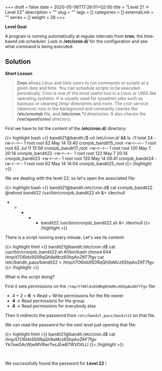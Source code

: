 +++
draft = false
date = 2020-05-06T17:26:01+02:00
title = "Level 21 -> Level 22"
description = ""
slug = ""
tags = []
categories = []
externalLink = ""
series = []
weight = 28
+++

**Level Goal**

A program is running automatically at regular intervals from **cron**, the time-based job scheduler. Look in **/etc/cron.d/** for the configuration and see what command is being executed.

## Solution ##

**Short Lesson**

> **Cron** allows Linux and Unix users to run commands or scripts at a given date and time. You can schedule scripts to be executed periodically. Cron is one of the most useful tool in a Linux or UNIX like operating systems. It is usually used for sysadmin jobs such as backups or cleaning /tmp/ directories and more. The cron service (daemon) runs in the background and constantly checks the **/etc/crontab** file, and **/etc/cron.*/** directories. It also checks the **/var/spool/cron/** directory.

First we have to list the content of the **/etc/cron.d/** directory:

{{< highlight bash >}}
bandit21@bandit:/$ cd /etc/cron.d/ && ls -l1
total 24
-rw-r--r-- 1 root root  62 May 14 13:40 cronjob_bandit15_root
-rw-r--r-- 1 root root  62 Jul 11 15:56 cronjob_bandit17_root
-rw-r--r-- 1 root root 120 May  7 20:14 cronjob_bandit22
-rw-r--r-- 1 root root 122 May  7 20:14 cronjob_bandit23
-rw-r--r-- 1 root root 120 May 14 09:41 cronjob_bandit24
-rw-r--r-- 1 root root  62 May 14 14:04 cronjob_bandit25_root
{{< /highlight >}}

We are dealing with the level 22, so let's open the associated file:

{{< highlight bash >}}
bandit21@bandit:/etc/cron.d$ cat cronjob_bandit22
@reboot bandit22 /usr/bin/cronjob_bandit22.sh &> /dev/null
* * * * * bandit22 /usr/bin/cronjob_bandit22.sh &> /dev/null
{{< /highlight >}}

There is a script running every minute. Let's see its content:

{{< highlight html >}}
bandit21@bandit:/etc/cron.d$ cat /usr/bin/cronjob_bandit22.sh
#!/bin/bash
chmod 644 /tmp/t7O6lds9S0RqQh9aMcz6ShpAoZKF7fgv
cat /etc/bandit_pass/bandit22 > /tmp/t7O6lds9S0RqQh9aMcz6ShpAoZKF7fgv
{{< /highlight >}}

What is the script doing?

First it sets permissions on the `/tmp/t7O6lds9S0RqQh9aMcz6ShpAoZKF7fgv` file:

- 4 + 2 = **6** -> Read + Write permissions for the file owner
- **4** -> Read permissions for the group
- **4** -> Read permissions for everybody else

Then it redirects the password from `/etc/bandit_pass/bandit22` on that file.

We can read the password for the next level just opening that file:

{{< highlight html >}}
bandit21@bandit:/etc/cron.d$ cat /tmp/t7O6lds9S0RqQh9aMcz6ShpAoZKF7fgv
Yk7owGAcWjwMVRwrTesJEwB7WVOiILLI
{{< /highlight >}}


&nbsp;

We successfully found the password for **Level 22** !
